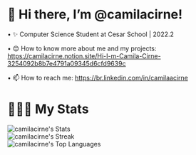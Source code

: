 
# 👋 Hi there, I’m @camilacirne!

• ✨ Computer Science Student at Cesar School | 2022.2

• 😊 How to know more about me and my projects: https://camilacirne.notion.site/Hi-I-m-Camila-Cirne-3254092b8b7e4791a09345d6cfd9639c

• 📫 How to reach me: https://br.linkedin.com/in/camilaacirne

# 👩🏻‍💻 My Stats
![camilacirne's Stats](https://github-readme-stats.vercel.app/api?username=camilacirne&theme=synthwave&show_icons=true&hide_border=true&count_private=true) <br>
![camilacirne's Streak](https://github-readme-streak-stats.herokuapp.com/?user=camilacirne&theme=synthwave&hide_border=true) <br>
![camilacirne's Top Languages](https://github-readme-stats.vercel.app/api/top-langs/?username=camilacirne&theme=synthwave&show_icons=true&hide_border=true&layout=compact)
